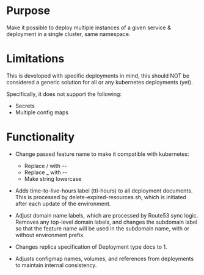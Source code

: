# Purpose

Make it possible to deploy multiple instances of a given service & deployment in a single
cluster, same namespace.


# Limitations
This is developed with specific deployments in mind, this should NOT be considered a generic
solution for all or any kubernetes deployments (yet).

Specifically, it does not support the following:
* Secrets
* Multiple config maps

# Functionality

* Change passed feature name to make it compatible with kubernetes:
  * Replace / with --
  * Replace _ with --
  * Make string lowercase

* Adds time-to-live-hours label (ttl-hours) to all deployment documents. This is processed
by delete-expired-resources.sh, which is initiated after each update of the environment.

* Adjust domain name labels, which are processed by Route53 sync logic. Removes any top-level domain
labels, and changes the subdomain label so that the feature name will be used in the subdomain name,
with or without environment prefix.

* Changes replica specification of Deployment type docs to 1.

* Adjusts configmap names, volumes, and references from deployments to maintain internal consistency.


